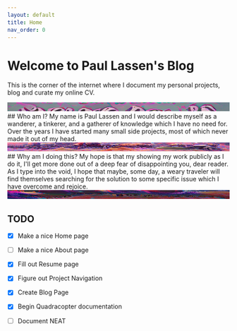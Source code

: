 ```yaml
---
layout: default
title: Home
nav_order: 0
---
```

# **Welcome to Paul Lassen's Blog**
This is the corner of the internet where I document my personal projects, blog and curate my online CV.  

<img src="/assets/whoami.png" width="100%" height=20/>
## Who am I?
My name is Paul Lassen and I would describe myself as a wanderer, a tinkerer, and a gatherer of knowledge which I have no need for. Over the years I have started many small side projects, most of which never made it out of my head.

<img src="/assets/wanderer.png" width="100%" height=20/>
## Why am I doing this?
My hope is that my showing my work publicly as I do it, I'll get more done out of a deep fear of disappointing you, dear reader. As I type into the void, I hope that maybe, some day, a weary traveler will find themselves searching for the solution to some specific issue which I have overcome and rejoice.

<img src="/assets/traveler_rejoice.png" width="100%" height=20/>

## TODO
- [x] Make a nice Home page
- [ ] Make a nice About page
- [x] Fill out Resume page
- [x] Figure out Project Navigation
- [x] Create Blog Page
- [x] Begin Quadracopter documentation
- [ ] Document NEAT


